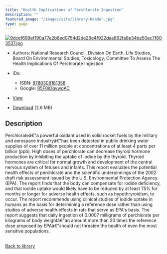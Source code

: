 ```yaml
---
title: "Health Implications of Perchlorate Ingestion"
description: ""
featured_image: "/images/site/library-header.jpg"
type: page
---
```


<a href="https://drive.google.com/file/d/1CJOJCTwe0cqAWKP79S8szS8tfrrb0-29/view" target="_blank">![9dcef699ef190a77e2b8ed0754d2de26e4f922daa962fa9e34be50ec7f603537.jpg](/images/library/9dcef699ef190a77e2b8ed0754d2de26e4f922daa962fa9e34be50ec7f603537.jpg)</a>
* Authors: National Research Council, Division On Earth, Life Studies, Board On Environmental Studies, Toxicology, Committee To Assess The Health Implications Of Perchlorate Ingestion
* IDs:
  * ISBN: <a href="https://www.worldcat.org/isbn/9780309181358" target="_blank">9780309181358</a>
  * Google: <a href="https://books.google.com/books?id=05F0iOqvwgAC" target="_blank">05F0iOqvwgAC</a>
* <a href="https://drive.google.com/file/d/1CJOJCTwe0cqAWKP79S8szS8tfrrb0-29/view" target="_blank">View</a>

* [Download](https://drive.google.com/uc?export=download&id=1CJOJCTwe0cqAWKP79S8szS8tfrrb0-29) (2.6 MB)

## Description<div>
<p>Perchlorateâ€"a powerful oxidant used in solid rocket fuels by the military and aerospace industryâ€"has been detected in public drinking water supplies of over 11 million people at concentrations of at least 4 parts per billion (ppb). High doses of perchlorate can decrease thyroid hormone production by inhibiting the uptake of iodide by the thyroid. Thyroid hormones are critical for normal growth and development of the central nervous system of fetuses and infants. This report evaluates the potential health effects of perchlorate and the scientific underpinnings of the 2002 draft risk assessment issued by the U.S. Environmental Protection Agency (EPA). The report finds that the body can compensate for iodide deficiency, and that iodide uptake would likely have to be reduced by at least 75% for months or longer for adverse health effects, such as hypothryroidism, to occur. The report recommends using clinical studies of iodide uptake in humans as the basis for determining a reference dose rather than using studies of adverse health effects in rats that serve as EPA's basis. The report suggests that daily ingestion of 0.0007 milligrams of perchlorate per kilograms of body weightâ€"an amount more than 20 times the reference dose proposed by EPAâ€"should not threaten the health of even the most sensitive populations.</p></div>

<br />[Back to library](/library/)
